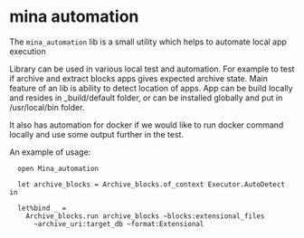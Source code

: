 mina automation
==============

The `mina_automation` lib is a small utility which helps to automate local app execution

Library can be used in various local test and automation. For example to test if archive and extract blocks apps gives expected archive state. Main feature of an lib is ability to detect location of apps. App can be build locally and resides in _build/default folder, or can be installed globally and put in /usr/local/bin folder.

It also has automation for docker if we would like to run docker command locally and use some output further in the test.

An example of usage:

```
  open Mina_automation

  let archive_blocks = Archive_blocks.of_context Executor.AutoDetect in

  let%bind _ =
    Archive_blocks.run archive_blocks ~blocks:extensional_files
      ~archive_uri:target_db ~format:Extensional
  
```